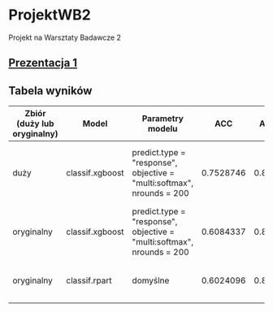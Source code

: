 # ProjektWB2
Projekt na Warsztaty Badawcze 2

## [Prezentacja 1](https://github.com/airi314/ProjektWB2/blob/master/prezentacja1/prezentacja.md)

## Tabela wyników

| Zbiór (duży lub oryginalny) | Model | Parametry modelu | ACC | AUC | Folder/plik | Autor | Krótki opis preprocessingu |
| --- | --- | --- | --- | --- | --- | --- | --- |
| duży | classif.xgboost | predict.type = "response", objective = "multi:softmax", nrounds = 200 | 0.7528746 | 0.8755 | Eucalyptus/ Eucalyptus.R | Gosia | bez NA w Utitlity, lokalizacji, wartości bez sensu, sprzed 1984 r. |
| oryginalny | classif.xgboost | predict.type = "response", objective = "multi:softmax", nrounds = 200 | 0.6084337 | 0.8533 |  to-do | Gosia | bez NA w Utitlity i pustych obserwacji, z lokalizacją |
| oryginalny | classif.rpart | domyślne | 0.6024096 | 0.836 |  to-do | Gosia | bez NA w Utitlity i pustych obserwacji, z lokalizacją |
